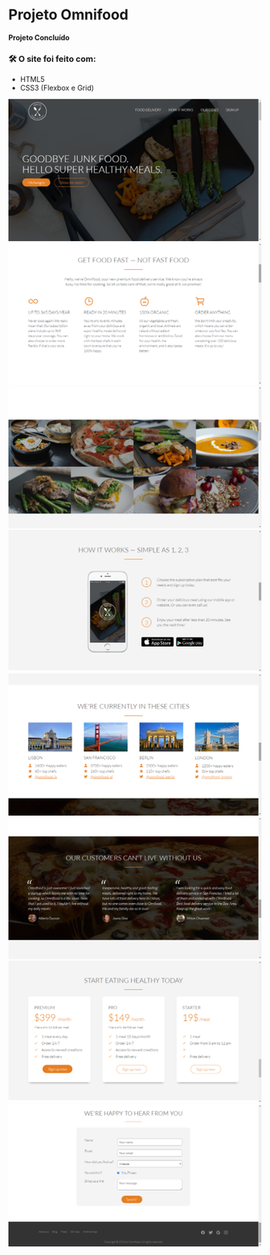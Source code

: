<h1>Projeto Omnifood</h1>

<h4> 
	Projeto Concluído
</h4>

### 🛠 O site foi feito com:

- HTML5
- CSS3 (Flexbox e Grid)

![](..//imagens/ImagensOmnifoodOld/Omnifood1.png)
![](..//imagens/ImagensOmnifoodOld/Omnifood2.png)
![](..//imagens/ImagensOmnifoodOld/Omnifood3.png)
![](..//imagens/ImagensOmnifoodOld/Omnifood4.png)
![](..//imagens/ImagensOmnifoodOld/Omnifood5.png)
![](..//imagens/ImagensOmnifoodOld/Omnifood6.png)
![](..//imagens/ImagensOmnifoodOld/Omnifood7.png)
![](..//imagens/ImagensOmnifoodOld/Omnifood8.png)
